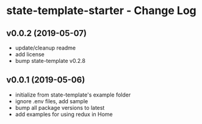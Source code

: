 # state-template-starter - Change Log

## v0.0.2 (2019-05-07)

- update/cleanup readme
- add license
- bump state-template v0.2.8

## v0.0.1 (2019-05-06)

- initialize from state-template's example folder
- ignore .env files, add sample
- bump all package versions to latest
- add examples for using redux in Home
